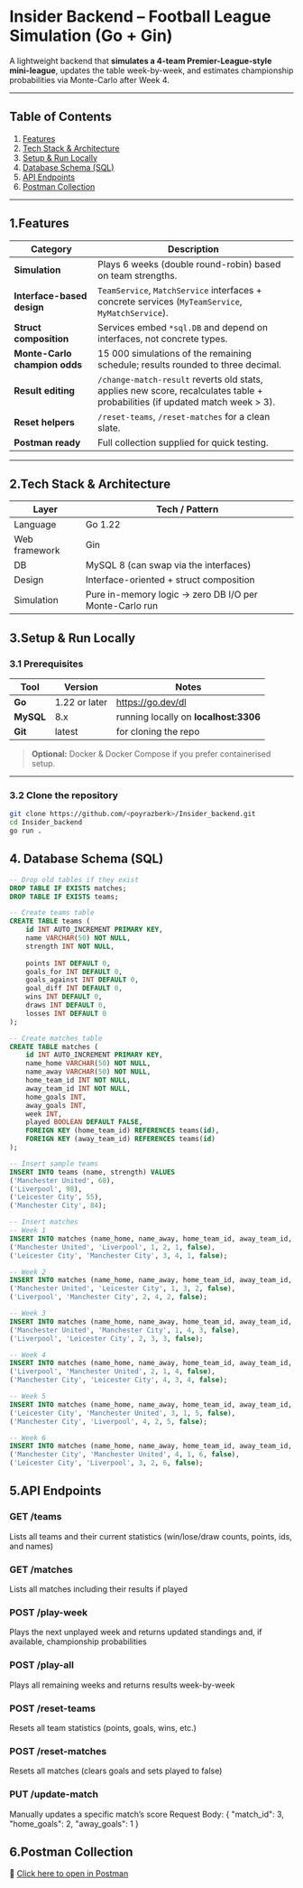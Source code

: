 # Insider Backend – Football League Simulation (Go + Gin)

A lightweight backend that **simulates a 4-team Premier-League-style mini-league**, updates the table week-by-week, and estimates championship probabilities via Monte-Carlo after Week 4.

---

## Table of Contents
1. [Features](#-features)  
2. [Tech Stack & Architecture](#-tech-stack--architecture)  
3. [Setup & Run Locally](#-setup--run-locally)  
4. [Database Schema (SQL)](#-database-schema-sql)  
5. [API Endpoints](#-api-endpoints)  
6. [Postman Collection](#-postman-collection)  

---

## 1.Features
| Category | Description |
|----------|-------------|
| **Simulation** | Plays 6 weeks (double round-robin) based on team strengths. |
| **Interface-based design** | `TeamService`, `MatchService` interfaces + concrete services (`MyTeamService`, `MyMatchService`). |
| **Struct composition** | Services embed `*sql.DB` and depend on interfaces, not concrete types. |
| **Monte-Carlo champion odds** | 15 000 simulations of the remaining schedule; results rounded to three decimal. |
| **Result editing** | `/change-match-result` reverts old stats, applies new score, recalculates table + probabilities (if updated match week > 3). |
| **Reset helpers** | `/reset-teams`, `/reset-matches` for a clean slate. |
| **Postman ready** | Full collection supplied for quick testing. |

---

## 2.Tech Stack & Architecture
| Layer | Tech / Pattern |
|-------|----------------|
| Language | Go 1.22 |
| Web framework | Gin |
| DB | MySQL 8 (can swap via the interfaces) |
| Design | Interface-oriented + struct composition |
| Simulation | Pure in-memory logic → zero DB I/O per Monte-Carlo run |


## 3.Setup & Run Locally  

### 3.1 Prerequisites  
| Tool | Version | Notes |
|------|---------|-------|
| **Go** | 1.22 or later | https://go.dev/dl  
| **MySQL** | 8.x | running locally on **localhost:3306**  
| **Git** | latest | for cloning the repo |

> **Optional:** Docker & Docker Compose if you prefer containerised setup.

---

### 3.2 Clone the repository  

```bash
git clone https://github.com/<poyrazberk>/Insider_backend.git
cd Insider_backend
go run .
```

## 4. Database Schema (SQL)

```sql
-- Drop old tables if they exist
DROP TABLE IF EXISTS matches;
DROP TABLE IF EXISTS teams;

-- Create teams table
CREATE TABLE teams (
    id INT AUTO_INCREMENT PRIMARY KEY,
    name VARCHAR(50) NOT NULL,
    strength INT NOT NULL,
    
    points INT DEFAULT 0,
    goals_for INT DEFAULT 0,
    goals_against INT DEFAULT 0,
    goal_diff INT DEFAULT 0,
    wins INT DEFAULT 0,
    draws INT DEFAULT 0,
    losses INT DEFAULT 0
);

-- Create matches table
CREATE TABLE matches (
    id INT AUTO_INCREMENT PRIMARY KEY,
    name_home VARCHAR(50) NOT NULL,
    name_away VARCHAR(50) NOT NULL,
    home_team_id INT NOT NULL,
    away_team_id INT NOT NULL,
    home_goals INT,
    away_goals INT,
    week INT,
    played BOOLEAN DEFAULT FALSE,
    FOREIGN KEY (home_team_id) REFERENCES teams(id),
    FOREIGN KEY (away_team_id) REFERENCES teams(id)
);

-- Insert sample teams
INSERT INTO teams (name, strength) VALUES
('Manchester United', 68),
('Liverpool', 98),
('Leicester City', 55),
('Manchester City', 84);

-- Insert matches
-- Week 1
INSERT INTO matches (name_home, name_away, home_team_id, away_team_id, week, played) VALUES
('Manchester United', 'Liverpool', 1, 2, 1, false),
('Leicester City', 'Manchester City', 3, 4, 1, false);

-- Week 2
INSERT INTO matches (name_home, name_away, home_team_id, away_team_id, week, played) VALUES
('Manchester United', 'Leicester City', 1, 3, 2, false),
('Liverpool', 'Manchester City', 2, 4, 2, false);

-- Week 3
INSERT INTO matches (name_home, name_away, home_team_id, away_team_id, week, played) VALUES
('Manchester United', 'Manchester City', 1, 4, 3, false),
('Liverpool', 'Leicester City', 2, 3, 3, false);

-- Week 4
INSERT INTO matches (name_home, name_away, home_team_id, away_team_id, week, played) VALUES
('Liverpool', 'Manchester United', 2, 1, 4, false),
('Manchester City', 'Leicester City', 4, 3, 4, false);

-- Week 5
INSERT INTO matches (name_home, name_away, home_team_id, away_team_id, week, played) VALUES
('Leicester City', 'Manchester United', 3, 1, 5, false),
('Manchester City', 'Liverpool', 4, 2, 5, false);

-- Week 6
INSERT INTO matches (name_home, name_away, home_team_id, away_team_id, week, played) VALUES
('Manchester City', 'Manchester United', 4, 1, 6, false),
('Leicester City', 'Liverpool', 3, 2, 6, false);
```
## 5.API Endpoints 

### GET /teams
 Lists all teams and their current statistics (win/lose/draw counts, points, ids, and names)

### GET /matches
 Lists all matches including their results if played

### POST /play-week
 Plays the next unplayed week and returns updated standings and, if available, championship probabilities

### POST /play-all
 Plays all remaining weeks and returns results week-by-week


### POST /reset-teams
 Resets all team statistics (points, goals, wins, etc.)

### POST /reset-matches
 Resets all matches (clears goals and sets played to false)

### PUT /update-match
 Manually updates a specific match’s score
 Request Body:
{
  "match_id": 3,
  "home_goals": 2,
  "away_goals": 1
}


## 6.Postman Collection
🔗 [Click here to open in Postman](https://www.postman.com/supply-cosmologist-86813505/workspace/insider-backend-workspace/collection/36875182-53d01ea1-30f7-4869-bf5e-b6aeaa4b8821?action=share&creator=36875182)






